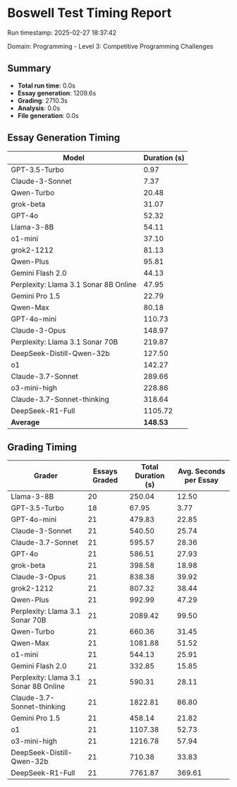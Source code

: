 # Boswell Test Timing Report

Run timestamp: 2025-02-27 18:37:42

Domain: Programming - Level 3: Competitive Programming Challenges

## Summary

- **Total run time**: 0.0s
- **Essay generation**: 1209.6s
- **Grading**: 2710.3s
- **Analysis**: 0.0s
- **File generation**: 0.0s

## Essay Generation Timing

| Model | Duration (s) |
|-------|-------------|
| GPT-3.5-Turbo | 0.97 |
| Claude-3-Sonnet | 7.37 |
| Qwen-Turbo | 20.48 |
| grok-beta | 31.07 |
| GPT-4o | 52.32 |
| Llama-3-8B | 54.11 |
| o1-mini | 37.10 |
| grok2-1212 | 81.13 |
| Qwen-Plus | 95.81 |
| Gemini Flash 2.0 | 44.13 |
| Perplexity: Llama 3.1 Sonar 8B Online | 47.95 |
| Gemini Pro 1.5 | 22.79 |
| Qwen-Max | 80.18 |
| GPT-4o-mini | 110.73 |
| Claude-3-Opus | 148.97 |
| Perplexity: Llama 3.1 Sonar 70B | 219.87 |
| DeepSeek-Distill-Qwen-32b | 127.50 |
| o1 | 142.27 |
| Claude-3.7-Sonnet | 289.66 |
| o3-mini-high | 228.86 |
| Claude-3.7-Sonnet-thinking | 318.64 |
| DeepSeek-R1-Full | 1105.72 |
| **Average** | **148.53** |

## Grading Timing

| Grader | Essays Graded | Total Duration (s) | Avg. Seconds per Essay |
|--------|---------------|-------------------|------------------------|
| Llama-3-8B | 20 | 250.04 | 12.50 |
| GPT-3.5-Turbo | 18 | 67.95 | 3.77 |
| GPT-4o-mini | 21 | 479.83 | 22.85 |
| Claude-3-Sonnet | 21 | 540.50 | 25.74 |
| Claude-3.7-Sonnet | 21 | 595.57 | 28.36 |
| GPT-4o | 21 | 586.51 | 27.93 |
| grok-beta | 21 | 398.58 | 18.98 |
| Claude-3-Opus | 21 | 838.38 | 39.92 |
| grok2-1212 | 21 | 807.32 | 38.44 |
| Qwen-Plus | 21 | 992.99 | 47.29 |
| Perplexity: Llama 3.1 Sonar 70B | 21 | 2089.42 | 99.50 |
| Qwen-Turbo | 21 | 660.36 | 31.45 |
| Qwen-Max | 21 | 1081.88 | 51.52 |
| o1-mini | 21 | 544.13 | 25.91 |
| Gemini Flash 2.0 | 21 | 332.85 | 15.85 |
| Perplexity: Llama 3.1 Sonar 8B Online | 21 | 590.31 | 28.11 |
| Claude-3.7-Sonnet-thinking | 21 | 1822.81 | 86.80 |
| Gemini Pro 1.5 | 21 | 458.14 | 21.82 |
| o1 | 21 | 1107.38 | 52.73 |
| o3-mini-high | 21 | 1216.78 | 57.94 |
| DeepSeek-Distill-Qwen-32b | 21 | 710.38 | 33.83 |
| DeepSeek-R1-Full | 21 | 7761.87 | 369.61 |